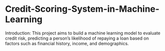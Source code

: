 # Credit-Scoring-System-in-Machine-Learning
Introduction:  This project aims to build a machine learning model to evaluate credit risk, predicting a person’s likelihood of repaying a loan based on factors such as financial history, income, and demographics.
